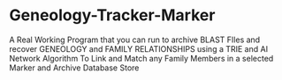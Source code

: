 # Geneology-Tracker-Marker
A Real Working Program that you can run to archive BLAST FIles and recover GENEOLOGY and FAMILY RELATIONSHIPS using a TRIE and AI Network Algorithm To Link and Match any Family Members in a selected Marker and Archive Database Store
